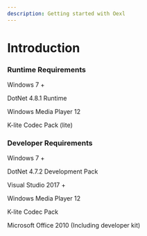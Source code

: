 ```yaml
---
description: Getting started with Oexl
---
```


# Introduction

### Runtime Requirements

Windows 7 +

DotNet 4.8.1 Runtime

Windows Media Player 12

K-lite Codec Pack (lite)

### Developer Requirements <a href="#user-content-developer-requirements" id="user-content-developer-requirements"></a>

Windows 7 +

DotNet 4.7.2 Development Pack

Visual Studio 2017 +

Windows Media Player 12

K-lite Codec Pack

Microsoft Office 2010 (Including developer kit)
